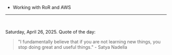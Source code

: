 - Working with RoR and AWS

---

<br>

<!-- quote_marker -->
Saturday, April 26, 2025. Quote of the day:

> "I fundamentally believe that if you are not learning new things, you stop doing great and useful things." - Satya Nadella
